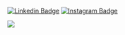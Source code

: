 [![Linkedin Badge](https://img.shields.io/badge/-LinkedIn-blue?style=flat-square&logo=Linkedin&logoColor=white&link=https://www.linkedin.com/in/critiano-moura-aa-595997/)](https://www.linkedin.com/in/karina-de-oliveira-rovani-a6351699/)
[![Instagram Badge](https://img.shields.io/badge/-Instagram-C13584?style=flat-square&labelColor=C13584&logo=instagram&logoColor=white&link=https://www.instagram.com/codepwr/)](https://www.instagram.com/karinarovani/)


<p align='left'>
    <img src="https://github-readme-stats.vercel.app/api/top-langs/?username=KarinaRovani&show_icons=true&title_color=ffffff&icon_color=2A75CF&text_color=daf7dc&bg_color=191919">
</p>

<!--
**KarinaRovani/KarinaRovani** is a ✨ _special_ ✨ repository because its `README.md` (this file) appears on your GitHub profile.

Here are some ideas to get you started:

- 🔭 I’m currently working on ...
- 🌱 I’m currently learning ...
- 👯 I’m looking to collaborate on ...
- 🤔 I’m looking for help with ...
- 💬 Ask me about ...
- 📫 How to reach me: ...
- 😄 Pronouns: ...
- ⚡ Fun fact: ...
-->
